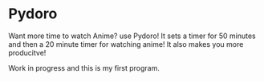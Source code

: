 # Pydoro
Want more time to watch Anime? use Pydoro!
It sets a timer for 50 minutes and then a 20 minute timer for watching anime!
It also makes you more producitve!

Work in progress and this is my first program.
